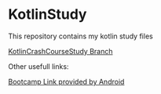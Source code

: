 # KotlinStudy
This repository contains my kotlin study files

[KotlinCrashCourseStudy Branch](https://www.youtube.com/watch?v=5flXf8nuq60&t=302s)


Other usefull links:

[Bootcamp Link provided by Android](https://developer.android.com/courses/android-basics-kotlin/course?gclid=Cj0KCQjwk7ugBhDIARIsAGuvgPZVT2pKnnwrejMWc16pmzT98wGoImjeC-et_tCWXwDGXsq0BkixiTMaAqBQEALw_wcB&gclsrc=aw.ds)

